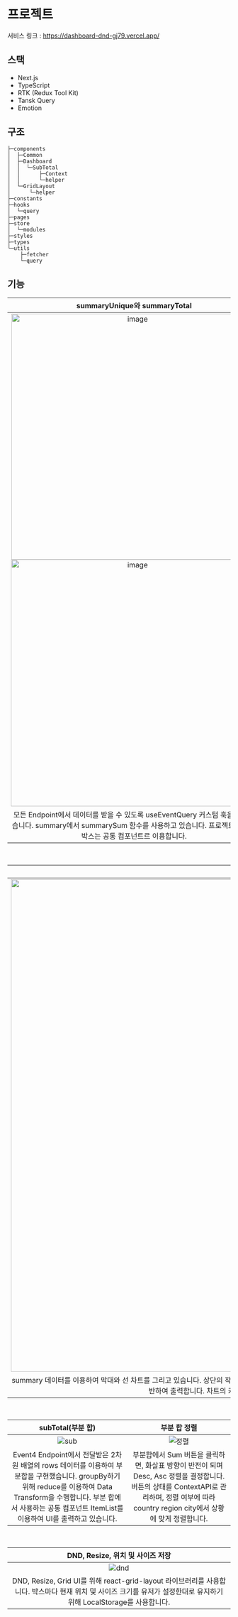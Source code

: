 # 프로젝트

서비스 링크 : https://dashboard-dnd-gj79.vercel.app/

## 스택

- Next.js
- TypeScript
- RTK (Redux Tool Kit)
- Tansk Query
- Emotion

## 구조

```
├─components
│  ├─Common
│  ├─Dashboard
│  │  └─SubTotal
│  │      ├─Context
│  │      └─helper
│  └─GridLayout
│      └─helper
├─constants
├─hooks
│  └─query
├─pages
├─store
│  └─modules
├─styles
├─types
└─utils
    ├─fetcher
    └─query
```

## 기능

|summaryUnique와 summaryTotal|Pie Chart|
| :----------: | :-----------: |
| <img width="554" alt="image" src="https://user-images.githubusercontent.com/78518132/192916992-691d0091-415e-4d0f-b186-a087d8f992c3.png"> <img width="556" alt="image" src="https://user-images.githubusercontent.com/78518132/192917105-1cc522ed-4eee-4e0e-93c2-ebcafcb87658.png">  |<img width="553" alt="image" src="https://user-images.githubusercontent.com/78518132/192917791-48ee9843-6a91-4d11-82f2-5bacb35763b3.png">|
|모든 Endpoint에서 데이터를 받을 수 있도록 useEventQuery 커스텀 훅을 생성했습니다. summary에서 summarySum 함수를 사용하고 있습니다. 프로젝트의 모든 박스는 공통 컴포넌트르 이용합니다.  |Event3 Endpoint에서 데이터를 받아 Pie 차트를 그리고 있습니다. 차트의 조각마다 Color 설정 등 커스터마이징을 했습니다.|

<br>

|summaryChart|
| :----------: |
|<img width="1110" alt="image" src="https://user-images.githubusercontent.com/78518132/192918068-99709822-c40b-45d5-b1ab-f72a5f4a7ca3.png">|
|summary 데이터를 이용하여 막대와 선 차트를 그리고 있습니다. 상단의 작은 차트는 전체 데이터를 기반한 차트입니다. 하단에 두 개의 차트는 최근 30일의 데이터를 기반하여 출력합니다. 차트의 커스텀, Data Transform, 정렬 등 사용합니다.|

<br>

|subTotal(부분 합)|부분 합 정렬|
| :----------: | :-----------: |
| ![sub](https://user-images.githubusercontent.com/78518132/192918514-37c55db0-7621-4311-a076-8bcb0c6673a7.gif)|![정렬](https://user-images.githubusercontent.com/78518132/192918997-9ee33d8e-591c-49e8-b066-690f202ab56a.gif)|
|Event4 Endpoint에서 전달받은 2차원 배열의 rows 데이터를 이용하여 부분합을 구현했습니다. groupBy하기 위해 reduce를 이용하여 Data Transform을 수행합니다. 부분 합에서 사용하는 공통 컴포넌트 ItemList를 이용하여 UI를 출력하고 있습니다. |부분합에서 Sum 버튼을 클릭하면, 화살표 방향이 반전이 되며 Desc, Asc 정렬을 결정합니다. 버튼의 상태를 ContextAPI로 관리하며, 정렬 여부에 따라 country region city에서 상황에 맞게 정렬합니다.|

<br>


|DND, Resize, 위치 및 사이즈 저장|
| :----------: |
|![dnd](https://user-images.githubusercontent.com/78518132/192919892-70c8e067-9bb4-48fa-90ae-1e96c9685bcc.gif)|
|DND, Resize, Grid UI를 위해 react-grid-layout 라이브러리를 사용합니다. 박스마다 현재 위치 및 사이즈 크기를 유저가 설정한대로 유지하기 위해 LocalStorage를 사용합니다.|
